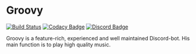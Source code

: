 # Groovy

[![Build Status](https://travis-ci.org/Rxsto/Groovy.svg?branch=rewrite)](https://travis-ci.org/Rxsto/Groovy)
[![Codacy Badge](https://api.codacy.com/project/badge/Grade/99c34ae6ce2343649c246db82a50ea19)](https://www.codacy.com/app/Rxsto/Groovy?utm_source=github.com&amp;utm_medium=referral&amp;utm_content=Rxsto/Groovy&amp;utm_campaign=Badge_Grade)
[![Discord Badge](https://discordbots.org/api/widget/status/402116404301660181.svg)](https://discordbots.org/bot/402116404301660181)

Groovy is a feature-rich, experienced and well maintained Discord-bot. His main function is to play high quality music.
